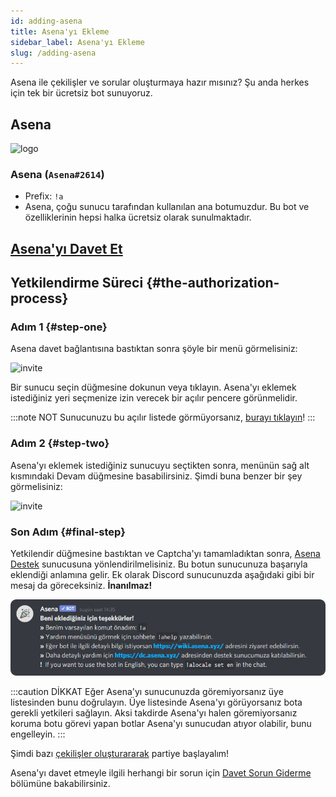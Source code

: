 ```yaml
---
id: adding-asena
title: Asena'yı Ekleme
sidebar_label: Asena'yı Ekleme
slug: /adding-asena
---
```

Asena ile çekilişler ve sorular oluşturmaya hazır mısınız? Şu anda herkes için tek bir ücretsiz bot sunuyoruz.

## Asena

![logo](../../../static/img/dark-logo.png)

<h3>Asena (<code>Asena#2614</code>)</h3>

* Prefix: `!a`
* Asena, çoğu sunucu tarafından kullanılan ana botumuzdur. Bu bot ve özelliklerinin hepsi halka ücretsiz olarak
  sunulmaktadır.

<h2>
    <a href="https://invite.asena.xyz">Asena'yı Davet Et</a>
</h2>

## Yetkilendirme Süreci {#the-authorization-process}

### Adım 1 {#step-one}

Asena davet bağlantısına bastıktan sonra şöyle bir menü görmelisiniz:

![invite](../../../static/img/docs/adding/invite-1.png)

Bir sunucu seçin düğmesine dokunun veya tıklayın. Asena'yı eklemek istediğiniz yeri seçmenize izin verecek bir açılır pencere
görünmelidir. 

:::note NOT
Sunucunuzu bu açılır listede görmüyorsanız, [burayı tıklayın](/docs/general/invite-troubleshooting)!
:::

### Adım 2 {#step-two}

Asena'yı eklemek istediğiniz sunucuyu seçtikten sonra, menünün sağ alt kısmındaki Devam düğmesine basabilirsiniz. Şimdi
buna benzer bir şey görmelisiniz:

![invite](../../../static/img/docs/adding/invite-2.png)

### Son Adım {#final-step}

Yetkilendir düğmesine bastıktan ve Captcha'yı tamamladıktan sonra, [Asena Destek](https://dc.asena.xyz) sunucusuna
yönlendirilmelisiniz. Bu botun sunucunuza başarıyla eklendiği anlamına gelir. Ek olarak Discord sunucunuzda aşağıdaki
gibi bir mesaj da göreceksiniz. **İnanılmaz!**

![invite](../../../static/img/docs/adding/invite-3.png)

:::caution DİKKAT 
Eğer Asena'yı sunucunuzda göremiyorsanız üye listesinden bunu doğrulayın. Üye listesinde Asena'yı
görüyorsanız bota gerekli yetkileri sağlayın. Aksi takdirde Asena'yı halen göremiyorsanız koruma botu görevi yapan
botlar Asena'yı sunucudan atıyor olabilir, bunu engelleyin.
:::

Şimdi bazı [çekilişler oluşturararak](/docs/commands/create) partiye başlayalım!

Asena'yı davet etmeyle ilgili herhangi bir sorun için [Davet Sorun Giderme](/docs/general/invite-troubleshooting)
bölümüne bakabilirsiniz.

